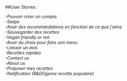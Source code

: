 ##User Stories :


_-Pouvoir créer un compte  
-Swipe  
-Avoir des recommandations en fonction de ce que j'aime    
-Sauvegarder des recettes  
-Vegan friendly or not  
-Avoir du choix pour faire son menu  
-Laisser un avis  
-Recettes rapides  
-Contact us  
-About us  
-Proposer mes recettes  
-Notification (R&D)(genre recette populaire)_
